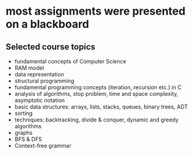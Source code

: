 # most assignments were presented on a blackboard

##  Selected course topics
- fundamental concepts of Computer Science
- RAM model
- data representation
- structural programming
- fundamental programming concepts (iteration, recursion etc.) in C
- analysis of algorithms, stop problem, time and space complexity, asymptotic notation
- basic data structures: arrays, lists, stacks, queues, binary trees, ADT
- sorting
- techniques: backtracking, divide & conquer, dynamic and greedy algorithms
- graphs
- BFS & DFS
- Context-free grammar
